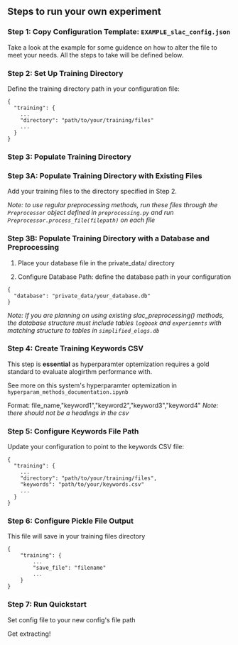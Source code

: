 ## __Steps to run your own experiment__

### Step 1: Copy Configuration Template: `EXAMPLE_slac_config.json`

Take a look at the example for some guidence on how to alter the file to meet your needs. 
All the steps to take will be defined below.

### Step 2: Set Up Training Directory
Define the training directory path in your configuration file:
```
{
  "training": {
    ...
    "directory": "path/to/your/training/files"
    ...
  }
}
```
### Step 3: Populate Training Directory 

### Step 3A: Populate Training Directory with Existing Files
Add your training files to the directory specified in Step 2.

*Note: to use regular preprocessing methods, run these files through the `Preprocessor` object defined in `preprocessing.py` and run `Preprocessor.process_file(filepath)` on each file*


### Step 3B: Populate Training Directory with a Database and Preprocessing 

1. Place your database file in the private_data/ directory

2. Configure Database Path: define the database path in your configuration

```
{
  "database": "private_data/your_database.db"
}
```

*Note: If you are planning on using existing slac_preprocessing() methods, the database structure must include tables `logbook` and `experiemnts` with matching structure to tables in `simplified_elogs.db`*



### Step 4: Create Training Keywords CSV

This step is __essential__ as hyperparamter optemization requires a gold standard to evaluate alogirthm performance with.

See more on this system's hyperparamter optemization in `hyperparam_methods_documentation.ipynb`

Format: file_name,"keyword1","keyword2","keyword3","keyword4"
*Note: there should not be a headings in the csv*


### Step 5: Configure Keywords File Path

Update your configuration to point to the keywords CSV file:

```
{
  "training": {
    ...
    "directory": "path/to/your/training/files",
    "keywords": "path/to/your/keywords.csv"
    ...
  }
}
```

### Step 6: Configure Pickle File Output

This file will save in your training files directory 

```
{
    "training": {
        ...
        "save_file": "filename"
        ...
    }
}
```

### Step 7: Run Quickstart 

Set config file to your new config's file path

Get extracting!
